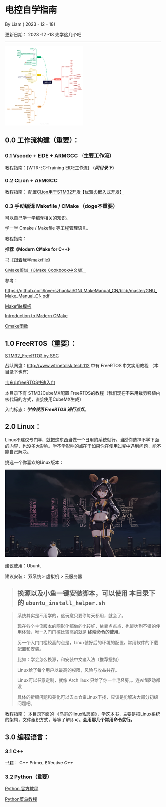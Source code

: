 # 电控自学指南 

By  Liam  ( 2023 - 12 - 18)

更新日期：  2023 -12 -18   先学这几个吧

------

<img src="电控自学指南.assets/image-20231218102730912.png" alt="image-20231218102730912" style="zoom: 25%;" />

## 0.0   工作流构建（重要）：

### 0.1    Vscode + EIDE +  ARMGCC  （主要工作流）

教程指南：[WTR-EC-Training EIDE工作流]   （***同目录下***）

### 0.2    CLion  +   ARMGCC

教程指南： [配置CLion用于STM32开发【优雅の嵌入式开发】](https://zhuanlan.zhihu.com/p/145801160?v_p=86)   

### 0.3   手动编译 Makefile  /  CMake  （doge不重要）

可以自己学一学编译相关的知识。  

学一学 Cmake  /  Makefile  等工程管理语言。

教程指南： 

**推荐《Modern CMake for C++》**

书[《跟着我学makefile》](https://github.com/seisman/how-to-write-makefile)

[CMake菜谱（CMake Cookbook中文版）](https://www.bookstack.cn/books/CMake-Cookbook)

参考：

https://github.com/loverszhaokai/GNUMakeManual_CN/blob/master/GNU_Make_Manual_CN.pdf

[Makefile模板](https://github.com/TheNetAdmin/Makefile-Templates/blob/master/Readme-cn.md)

[Introduction to Modern CMake](https://cliutils.gitlab.io/modern-cmake/)  

[Cmake函数](https://runebook.dev/zh/docs/cmake/-index-#google_vignette)



## 1.0   FreeRTOS（重要）：

[STM32_FreeRTOS by SSC](https://github.com/SSC202/FreeRTOS)

战队网盘：http://www.wtrnetdisk.tech:112    中有 FreeRTOS 中文实用教程  （本目录下也有）

[韦东山freeRTOS快速入门](https://www.bilibili.com/video/BV1844y1g7ud/?spm_id_from=333.337.search-card.all.click&vd_source=714da0d3f8c9457ebfafa6c4b54f88be)

本目录下有 STM32CubeMX配置 FreeRTOS的教程（我们现在不采用裁剪移植内核代码的方式，直接使用CubeMX生成）

入门标志：***学会使用  FreeRTOS  进行点灯***。 



## 2.0    Linux：

Linux不建议专门学，就把这东西当做一个日用的系统就行。当然你选择不学下面的内容，也没多大影响。学不学影响的点在于如果你在使用过程中遇到问题，能不能自己解决。

挑选一个你喜欢的Linux版本：

<img src="电控自学指南.assets/Cache_-4219a6a14d95c64e.jpg" alt="Cache_-4219a6a14d95c64e" style="zoom:50%;" />

建议使用：Ubuntu

建议安装：  双系统   >   虚拟机   >   云服务器

> ## 换源以及小鱼一键安装脚本，可以使用 本目录下的 `ubuntu_install_helper.sh`



> 系统其实是不用学的，这玩意只要你每天都用，就会了。
>
> 现在各个主流版本的图形化都做的比较好，依靠点点点，也能达到不错的使用体验，唯一入门门槛比较高的就是 **终端命令的使用**。
>
> 另一个入门门槛较高的点是，Linux装好后的环境的配置，常用软件的下载配置和安装。
>
> 比如：学会怎么换源，和安装中文输入法（推荐搜狗）
>
> Linux给了每个用户以最高的权限，风险与收益共存。
>
> Linux可以任意定制，就像 Arch linux  只给了你一个毛坯房。。连wifi驱动都没
>
> 具体的折腾问题和美化可以去本仓库Linux下找，应该是能解决大部分初级问题吧。

教程指南：  本目录下面的    《鸟哥的linux私房菜》，学这本书，主要是把Linux系统的架构，文件组织方式，等等了解即可。**会用那几个常用命令就行。**



## 3.0   编程语言：

### 3.1    C++

书籍： C++  Primer,  Effective C++

### 3.2    Python（重要）

[Python 官方教程](https://docs.python.org/zh-cn/3/tutorial/index.html)

[Python菜鸟教程](https://www.runoob.com/python/python-basic-syntax.html)

